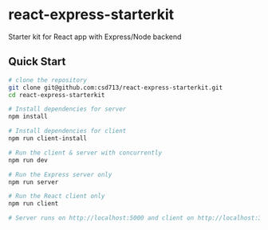 # react-express-starterkit
Starter kit for React app with Express/Node backend


## Quick Start

``` bash
# clone the repository
git clone git@github.com:csd713/react-express-starterkit.git
cd react-express-starterkit

# Install dependencies for server
npm install

# Install dependencies for client
npm run client-install

# Run the client & server with concurrently
npm run dev

# Run the Express server only
npm run server

# Run the React client only
npm run client

# Server runs on http://localhost:5000 and client on http://localhost:3000
```